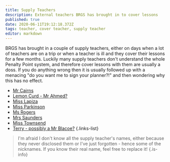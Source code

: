 ```yaml
---
title: Supply Teachers
description: External teachers BRGS has brought in to cover lessons
published: true
date: 2020-06-11T19:12:18.372Z
tags: teacher, cover teacher, supply teacher
editor: markdown
---
```


BRGS has brought in a couple of supply teachers, either on days when a lot of teachers are on a trip or when a teacher is ill and they cover their lessons for a few months.
Luckily many supply teachers don't understand the whole Penalty Point system, and therefore cover lessons with them are usually a doss. If you do anything wrong then it is usually followed up with a menacing "do you want me to sign your planner?!" and then wondering why this has no effect.

- [Mr Cairns](/teachers/past/mr-cairns)
- [Lemon Curd - Mr Ahmed?](/teachers/supply/lemon-curd)
- [Miss Lapiza](/teachers/supply/miss-lapiza)
- [Miss Parkinson](/teachers/supply/miss-parkinson)
- [Ms Rogers](/teachers/past/ms-rogers)
- [Mrs Saunders](/teachers/supply/mrs-saunders)
- [Miss Townsend](/teachers/past/miss-townsend)
- [Terry - possibly a Mr Blacoe?](/teachers/supply/terry)
{.links-list}

> I'm afraid I don't know all the supply teacher's names, either because they never disclosed them or I've just forgotten - hence some of the nicknames. If you know their real name, feel free to replace it!
{.is-info}
